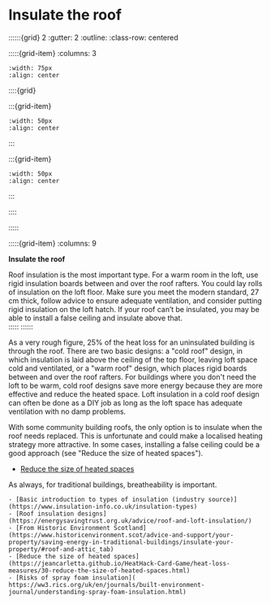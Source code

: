 # Insulate the roof
 
::::::{grid} 2
:gutter: 2
:outline: 
:class-row: centered

:::::{grid-item}
:columns: 3
```{image} /images/step-icons/step_3.svg
:width: 75px
:align: center
```


::::{grid}

:::{grid-item}

```{image} /images/carbon-icons/carbon_4.svg
:width: 50px
:align: center
```
:::

:::{grid-item}
```{image} /images/cost-icons/cost_3.svg
:width: 50px
:align: center
```
:::

::::

:::::

:::::{grid-item}
:columns: 9

**Insulate the roof**

Roof insulation is the most important type.   For a warm room in the loft, use rigid insulation boards between and over the roof rafters. You could lay rolls of insulation on the loft floor.  Make sure you meet the modern standard, 27 cm thick, follow advice to ensure adequate ventilation, and consider putting rigid insulation on the loft hatch.   If your roof can’t be insulated, you may be able to install a false ceiling and insulate above that.    
:::::
::::::

As a very rough figure, 25% of the heat loss for an uninsulated building is through the roof. There are two basic designs:  a "cold roof" design, in which insulation is laid above the ceiling of the top floor, leaving loft space cold and ventilated, or a "warm roof" design, which places rigid boards between and over the roof rafters.  For buildings where you don't need the loft to be warm, cold roof designs save more energy because they are more effective and reduce the heated space. Loft insulation in a cold roof design can often be done as a DIY job as long as the loft space has adequate ventilation with no damp problems.  

With some community building roofs, the only option is to insulate when the roof needs replaced.  This is unfortunate and could make a localised heating strategy more attractive.  In some cases, installing a false ceiling could be a good approach (see "Reduce the size of heated spaces").

- [Reduce the size of heated spaces](https://jeancarletta.github.io/HeatHack-Card-Game/heat-loss-measures/30-reduce-the-size-of-heated-spaces.html)

As always, for traditional buildings, breatheability is important.

```{admonition} More information
- [Basic introduction to types of insulation (industry source)](https://www.insulation-info.co.uk/insulation-types)
- [Roof insulation designs](https://energysavingtrust.org.uk/advice/roof-and-loft-insulation/)
- [From Historic Environment Scotland](https://www.historicenvironment.scot/advice-and-support/your-property/saving-energy-in-traditional-buildings/insulate-your-property/#roof-and-attic_tab)
- [Reduce the size of heated spaces](https://jeancarletta.github.io/HeatHack-Card-Game/heat-loss-measures/30-reduce-the-size-of-heated-spaces.html)
- [Risks of spray foam insulation]( https://ww3.rics.org/uk/en/journals/built-environment-journal/understanding-spray-foam-insulation.html)

```
